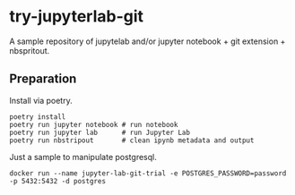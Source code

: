 # try-jupyterlab-git

A sample repository of jupytelab and/or jupyter notebook + git extension + nbspritout.

## Preparation

Install via poetry.

```shell
poetry install
poetry run jupyter notebook # run notebook
poetry run jupyter lab      # run Jupyter Lab
poetry run nbstripout       # clean ipynb metadata and output
```

Just a sample to manipulate postgresql.

```shell
docker run --name jupyter-lab-git-trial -e POSTGRES_PASSWORD=password -p 5432:5432 -d postgres
```
